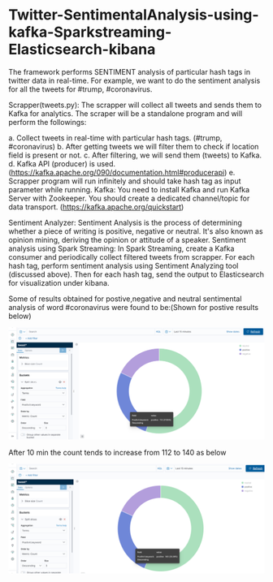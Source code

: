 # Twitter-SentimentalAnalysis-using-kafka-Sparkstreaming-Elasticsearch-kibana


The framework performs SENTIMENT analysis of particular hash tags in twitter data in real-time. 
For example, we want to do the sentiment analysis for all the tweets for #trump, #coronavirus.

Scrapper(tweets.py): The scrapper will collect all tweets and sends them to Kafka for analytics. The scraper will be a standalone program and will perform the followings:

 a. Collect tweets in real-time with particular hash tags. (#trump, #coronavirus)
 b. After getting tweets we will filter them to check if location field is present or not. 
 c. After filtering, we will send them (tweets) to Kafka.
 d. Kafka API (producer) is used. (https://kafka.apache.org/090/documentation.html#producerapi)
 e. Scrapper program will run infinitely and should take hash tag as input parameter while running.
Kafka: You need to install Kafka and run Kafka Server with Zookeeper. You should create a dedicated channel/topic for data transport. (https://kafka.apache.org/quickstart)

Sentiment Analyzer: Sentiment Analysis is the process of determining whether a piece of writing is positive, negative or neutral. It's also known as opinion mining, deriving the opinion or attitude of a speaker.
Sentiment analysis using Spark Streaming: In Spark Streaming, create a Kafka consumer and periodically collect filtered tweets from scrapper. For each hash tag, perform sentiment analysis using Sentiment Analyzing tool (discussed above). Then for each hash tag, send the output to Elasticsearch for visualization under kibana.

Some of results obtained for postive,negative and neutral sentimental analysis of word #coronavirus were found to be:(Shown for postive results below)


![myimage-alt-tag](https://github.com/srirvali33/Twitter-SentimentalAnalysis-using-Sparkstreaming/blob/master/coronavirus-positive.png)



After 10 min the count tends to increase from 112 to 140 as below



![myimage-alt-tag](https://github.com/srirvali33/Twitter-SentimentalAnalysis-using-Sparkstreaming/blob/master/coronavirus-positive-after10min.png)
